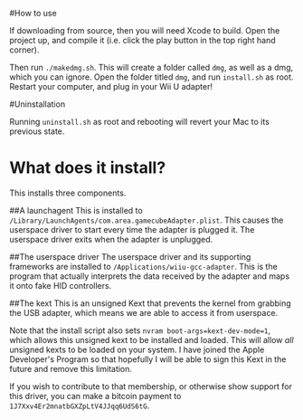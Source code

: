#How to use

If downloading from source, then you will need Xcode to build. Open
the project up, and compile it (i.e. click the play button in the
top right hand corner).

Then run `./makedmg.sh`. This will create a folder called `dmg`, as well
as a dmg, which you can ignore. Open the folder titled `dmg`, and run
`install.sh` as root. Restart your computer, and plug in your
Wii U adapter!

#Uninstallation

Running `uninstall.sh` as root and rebooting will revert your Mac to its previous
state.

# What does it install?

This installs three components.

##A launchagent
This is installed to `/Library/LaunchAgents/com.area.gamecubeAdapter.plist`. This causes the userspace driver to start every time the adapter is plugged it. The userspace driver exits when the adapter is unplugged.

##The userspace driver
The userspace driver and its supporting frameworks are installed to `/Applications/wiiu-gcc-adapter`. This is the program that actually interprets the data received by the adapter and maps it onto fake HID controllers.

##The kext
This is an unsigned Kext that prevents the kernel from grabbing the USB adapter, which means we are able to access it from userspace.

Note that the install script also sets `nvram boot-args=kext-dev-mode=1`, which allows this unsigned kext to be installed and loaded. This will allow *all* unsigned kexts to be loaded on your system. I have joined the Apple Developer's Program so that hopefully I will be able to sign this Kext in the future and remove this limitation.

If you wish to contribute to that membership, or otherwise show support for this driver, you can make a bitcoin payment to `1J7Xxv4Er2mnatbGXZpLtV4JJqq6UdS6tG`.
